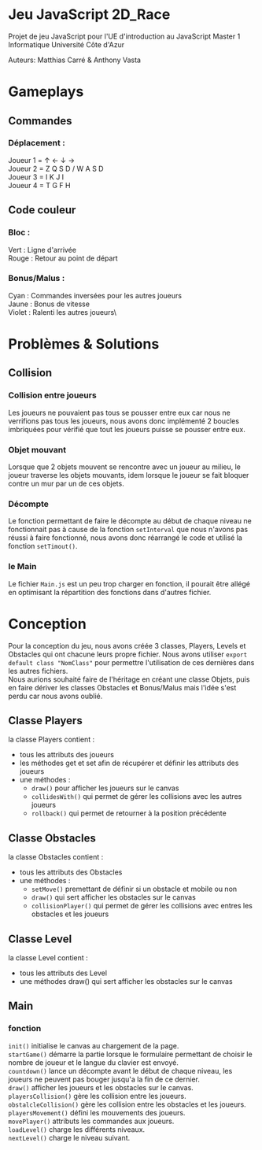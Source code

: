 # Jeu JavaScript 2D_Race
Projet de jeu JavaScript pour l'UE d'introduction au JavaScript Master 1 Informatique Université Côte d'Azur

Auteurs: Matthias Carré & Anthony Vasta

# Gameplays

## Commandes

### Déplacement :
Joueur 1 = ↑ ← ↓ →\
Joueur 2 = Z Q S D / W A S D\
Joueur 3 = I K J I\
Joueur 4 = T G F H

## Code couleur

### Bloc :
   Vert : Ligne d'arrivée\
   Rouge : Retour au point de départ

### Bonus/Malus :
   Cyan : Commandes inversées pour les autres joueurs\
   Jaune : Bonus de vitesse\
   Violet : Ralenti les autres joueurs\

# Problèmes & Solutions
## Collision
### Collision entre joueurs
Les joueurs ne pouvaient pas tous se pousser entre eux car nous ne verrifions pas tous les joueurs, nous avons donc implémenté 2 boucles imbriquées pour vérifié que tout les joueurs puisse se pousser entre eux.

### Objet mouvant
Lorsque que 2 objets mouvent se rencontre avec un joueur au milieu, le joueur traverse les objets mouvants, idem lorsque le joueur se fait bloquer contre un mur par un de ces objets.

### Décompte
Le fonction permettant de faire le décompte au début de chaque niveau ne fonctionnait pas à cause de la fonction `setInterval` que nous n'avons pas réussi à faire fonctionné, nous avons donc réarrangé le code et utilisé la fonction `setTimout()`.

### le Main
Le fichier `Main.js` est un peu trop charger en fonction, il pourait être allégé en optimisant la répartition des fonctions dans d'autres fichier.

# Conception
Pour la conception du jeu, nous avons créée 3 classes, Players, Levels et Obstacles qui ont chacune leurs propre fichier.
Nous avons utiliser `export default class "NomClass"` pour permettre l'utilisation de ces dernières dans les autres fichiers.\
Nous aurions souhaité faire de l'héritage en créant une classe Objets, puis en faire dériver les classes Obstacles et Bonus/Malus mais l'idée s'est perdu car nous avons oublié.
## Classe Players
la classe Players contient :

- tous les attributs des joueurs
- les méthodes get et set afin de récupérer et définir les attributs des joueurs
- une méthodes :
    - `draw()` pour afficher les joueurs sur le canvas
    - `collidesWith()` qui permet de gérer les collisions avec les autres joueurs
    - `rollback()` qui permet de retourner à la position précédente

## Classe Obstacles
la classe Obstacles contient :
- tous les attributs des Obstacles
- une méthodes :
    - `setMove()` premettant de définir si un obstacle et mobile ou non
    - `draw()` qui sert afficher les obstacles sur le canvas
    - `collisionPlayer()` qui permet de gérer les collisions avec entres les obstacles et les joueurs

## Classe Level
la classe Level contient :
- tous les attributs des Level
- une méthodes draw() qui sert afficher les obstacles sur le canvas

## Main
### fonction
`init()` initialise le canvas au chargement de la page.\
`startGame()` démarre la partie lorsque le formulaire permettant de choisir le nombre de joueur et le langue du clavier est envoyé.\
`countdown()` lance un décompte avant le début de chaque niveau, les joueurs ne peuvent pas bouger jusqu'a la fin de ce dernier.\
`draw()` afficher les joueurs et les obstacles sur le canvas.\
`playersCollision()` gère les collision entre les joueurs.\
`obstalcleCollision()` gère les collision entre les obstacles et les joueurs.\
`playersMovement()` défini les mouvements des joueurs.\
`movePlayer()` attributs les commandes aux joueurs.\
`loadLevel()` charge les différents niveaux.\
`nextLevel()` charge le niveau suivant.
